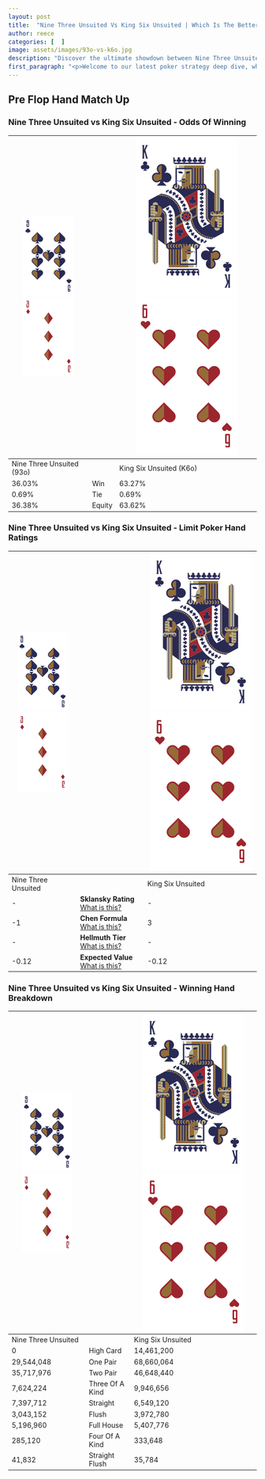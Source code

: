 ```yaml
---
layout: post
title:  "Nine Three Unsuited Vs King Six Unsuited | Which Is The Better Hand In Poker? A Complete Guide"
author: reece
categories: [  ]
image: assets/images/93o-vs-k6o.jpg
description: "Discover the ultimate showdown between Nine Three Unsuited and King Six Unsuited in poker! Uncover the odds, strategies, and scenarios where one hand triumphs over the other. Get ready to up your poker game with this thrilling analysis."
first_paragraph: "<p>Welcome to our latest poker strategy deep dive, where we're pitting two distinct hands against each other in a high-stakes showdown: Nine Three Unsuited vs King Six Unsuited.</p><p>In the dynamic world of poker, every decision counts, and knowing which hand holds the upper hand is key to your success at the table.</p><p>In this article, we'll dissect these two hands, explore the scenarios where one dominates the other, and equip you with the knowledge to make strategic choices that can tip the odds in your favor.</p><p>Get ready to unravel the intriguing dynamics of these poker hands and elevate your game to new heights.</p>"
---
```




[comment]: # (sp0)

## Pre Flop Hand Match Up

<div class="table hand-ratings" markdown="1"> 



### Nine Three Unsuited vs King Six Unsuited - Odds Of Winning


    
| ![image info](assets/images/hand1/9.png) ![image info](assets/images/hand1/3o.png) |  | ![image info](assets/images/hand2/K.png) ![image info](assets/images/hand2/6o.png) |
| -------- | -------- | -------- |
| Nine Three Unsuited (93o) |  | King Six Unsuited (K6o) |
| 36.03% | Win | 63.27% |
| 0.69% | Tie | 0.69% |
| 36.38% | Equity | 63.62% |




[comment]: # (sp1)



### Nine Three Unsuited vs King Six Unsuited - Limit Poker Hand Ratings


    
| ![image info](assets/images/hand1/9.png) ![image info](assets/images/hand1/3o.png) |  | ![image info](assets/images/hand2/K.png) ![image info](assets/images/hand2/6o.png) |
| -------- | -------- | -------- |
| Nine Three Unsuited |  | King Six Unsuited |
| - | **Sklansky Rating** [What is this?](/sklansky-rating-explained) | - |
| -1 | **Chen Formula** [What is this?](/chen-formula-explained) | 3 |
| - | **Hellmuth Tier** [What is this?](/Hellmuth-tier-explained) | - |
| -0.12 | **Expected Value** [What is this?](/expected-value-explained) | -0.12 |




[comment]: # (sp2)



### Nine Three Unsuited vs King Six Unsuited - Winning Hand Breakdown


    
| ![image info](assets/images/hand1/9.png) ![image info](assets/images/hand1/3o.png) |  | ![image info](assets/images/hand2/K.png) ![image info](assets/images/hand2/6o.png) |
| -------- | -------- | -------- |
| Nine Three Unsuited |  | King Six Unsuited |
| 0 | High Card | 14,461,200 |
| 29,544,048 | One Pair | 68,660,064 |
| 35,717,976 | Two Pair | 46,648,440 |
| 7,624,224 | Three Of A Kind | 9,946,656 |
| 7,397,712 | Straight | 6,549,120 |
| 3,043,152 | Flush | 3,972,780 |
| 5,196,960 | Full House | 5,407,776 |
| 285,120 | Four Of A Kind | 333,648 |
| 41,832 | Straight Flush | 35,784 |




[comment]: # (sp3)



</div>

[comment]: # (sp4)



[comment]: # (sp5)

